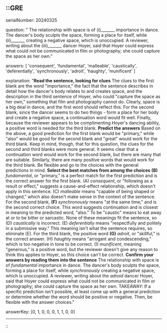 ::GRE
---

serialNumber: 20240325

question: " The relationship with space is of (i)_______ importance in dance. The dancer's body sculpts the space, forming a place for itself, while (ii)_______ creating a negative space, which is unoccupied. A reviewer, writing about the (iii)_______ dancer Hoyer, said that Hoyer could express what could not be communicated in film or photography; she could capture the space as her own."

answers: [
  'consequent',
  'fundamental',
  'malleable',
  'caustically',
  'deferentially',
  'synchronously',
  'adroit',
  'haughty',
  'munificent'
]

explanation: "<strong>Read the sentence, looking for clues</strong> The clues to the first blank are the word \"importance,\" the fact that the sentence describes in detail how the dancer's body relates to and creates space, and the description in the third sentence of Hoyer, who could \"capture the space as her own,\" something that film and photography cannot do. Clearly, space is a big deal in dance, and the first word should reflect this. For the second blank, since the dancer seems to do two things - form a place for her body and create a negative space, a continuation word would fit well. Finally, because the reviewer appears to be complimenting Hoyer's dancing ability, a positive word is needed for the third blank. <strong>Predict the answers</strong> Based on the above, a good prediction for the first blank would be \"primary,\" while \"also\" would be good for the second blank and \"great\" would work for the third blank. Keep in mind, though, that for this question, the clues for the second and third blanks were more general. It seems clear that a continuation word would work for the second blank, but there are many that are suitable. Similarly, there are many positive words that would work for the third blank. Be flexible and go to the choices with the general predictions in mind. <strong>Select the best matches from among the choices</strong> <strong>(B)</strong> <i>fundamental</i>, or \"primary,\" is a perfect match for the first prediction and is the correct answer for the first blank. (A) <i>consequent</i>, or \"following as a result or effect,\" suggests a cause-and-effect relationship, which doesn't apply in this sentence. (C) <i>malleable</i> means \"capable of being shaped or changed,\" which also doesn't make sense in the context of the sentence. For the second blank, <strong>(F)</strong> <i>synchronously</i> means \"at the same time,\" and is the second correct choice. This word suggests continuation and is closest in meaning to the predicted word, \"also.\" To be \"caustic\" means to eat away at or to be bitter or sarcastic. None of these meanings fit the sentence, so (D) <i>caustically</i> is incorrect. (E) <i>deferentially</i> means \"respectfully and politely in a submissive way.\" This meaning isn't what the sentence requires, so eliminate (E). For the third blank, the positive word <strong>(G)</strong> <i>adroit</i>, or \"skillful,\" is the correct answer. (H) <i>haughty</i> means \"arrogant and condescending,\" which is too negative in tone to be correct. (I) <i>munificent</i>, meaning \"generous,\" is a positive word, but the reviewer doesn't give any reason to think this applies to Hoyer, so this choice can't be correct. <strong>Confirm your answers by reading them into the sentence</strong> The relationship with space is of <i>fundamental</i> importance in dance. The dancer's body sculpts the space, forming a place for itself, while <i>synchronously</i> creating a negative space, which is unoccupied. A reviewer, writing about the <i>adroid</i> dancer Hoyer, said that Hoyer could express what could not be communicated in film or photography; she could capture the space as her own. TAKEAWAY: If a specific prediction isn't possible, at least come up with a general prediction or determine whether the word should be positive or negative. Then, be flexible with the answer choices."

answerKey: [0, 1, 0, 0, 0, 1, 1, 0, 0]

---
::